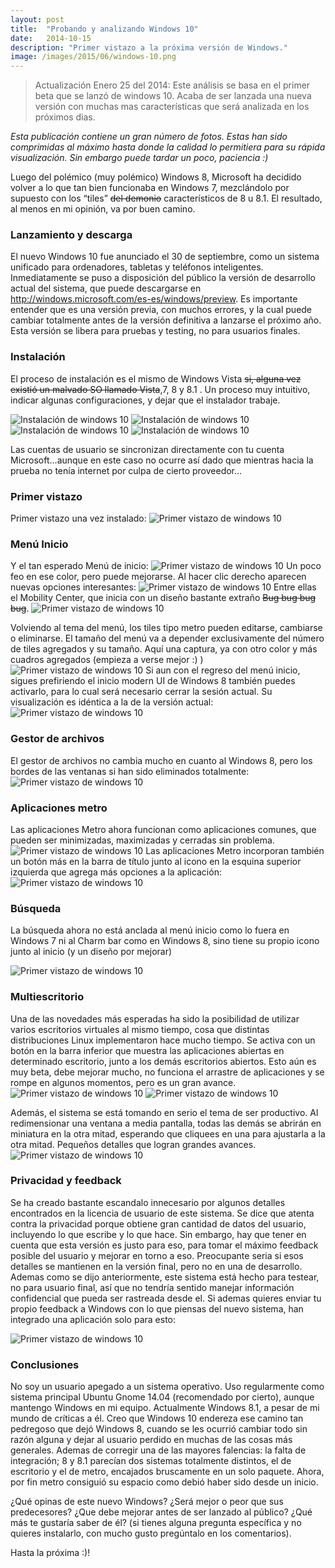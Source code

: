 ```yaml
---
layout: post
title:  "Probando y analizando Windows 10"
date:   2014-10-15
description: "Primer vistazo a la próxima versión de Windows."
image: /images/2015/06/windows-10.png
---
```


> Actualización Enero 25 del 2014: Este análisis se basa en el primer beta que se lanzó de windows 10. Acaba de ser lanzada una nueva versión con muchas mas características que será analizada en los próximos dias.


*Esta publicación contiene un gran número de fotos. Estas han sido comprimidas al máximo hasta donde la calidad lo permitiera para su rápida visualización. Sin embargo puede tardar un poco, paciencia :)*

Luego del polémico (muy polémico) Windows 8, Microsoft ha decidido volver a lo que tan bien funcionaba en Windows 7, mezclándolo por supuesto con los “tiles” ~~del demonio~~ característicos de 8 u 8.1. El resultado, al menos en mi opinión, va por buen camino.

### Lanzamiento y descarga
El nuevo Windows 10 fue anunciado el 30 de septiembre, como un sistema unificado para ordenadores, tabletas y teléfonos inteligentes. Inmediatamente se puso a disposición del público la versión de desarrollo actual del sistema, que puede descargarse en http://windows.microsoft.com/es-es/windows/preview. Es importante entender que es una versión previa, con muchos errores, y la cual puede cambiar totalmente antes de la versión definitiva a lanzarse el próximo año. Esta versión se libera para pruebas y testing, no para usuarios finales. 
### Instalación
El proceso de instalación es el mismo de Windows Vista ~~si, alguna vez existió un malvado SO llamado Vista~~,7, 8 y 8.1 . Un proceso muy intuitivo, indicar algunas configuraciones, y dejar que el instalador trabaje.

![Instalación de windows 10](/images/2015/06/instalacion-windows-10-1.png)
![Instalación de windows 10](/images/2015/06/instalacion-de-windows-10-2.png)
![Instalación de windows 10](/images/2015/06/instalacion-windows-10-3.png)
![Instalación de windows 10](/images/2015/06/instalacion-windows-10-4.png)

Las cuentas de usuario se sincronizan directamente con tu cuenta Microsoft...aunque en este caso no ocurre así dado que mientras hacia la prueba no tenía internet por culpa de cierto proveedor...


### Primer vistazo
Primer vistazo una vez instalado:
![Primer vistazo de windows 10](/images/2015/06/windows-10-inicial.png)


### Menú Inicio
Y el tan esperado Menú de inicio:
![Primer vistazo de windows 10](/images/2015/06/windows-10-menu-inicio.png)
Un poco feo en ese color, pero puede mejorarse.
Al hacer clic derecho aparecen nuevas opciones interesantes:
![Primer vistazo de windows 10](/images/2015/06/windows-10-store.png)
Entre ellas el Mobility Center, que inicia con un diseño bastante extraño ~~Bug bug bug bug~~.
![Primer vistazo de windows 10](/images/2015/06/windows-10-mobility-center.png)

Volviendo al tema del menú, los tiles tipo metro pueden editarse, cambiarse o eliminarse. El tamaño del menú va a depender exclusivamente del número de tiles agregados y su tamaño. Aquí una captura, ya con otro color y más cuadros agregados (empieza a verse mejor :) )
![Primer vistazo de windows 10](/images/2015/06/windows-10-inicio.png)
Si aun con el regreso del menú inicio, sigues prefiriendo el inicio modern UI de Windows 8 también puedes activarlo, para lo cual será necesario cerrar la sesión actual. Su visualización es idéntica a la de la versión actual:
![Primer vistazo de windows 10](/images/2015/06/windows-10-modern-ui.png)


### Gestor de archivos
El gestor de archivos no cambia mucho en cuanto al Windows 8, pero los bordes de las ventanas si han sido eliminados totalmente:
![Primer vistazo de windows 10](/images/2015/06/windows-10-explorador.png)


### Aplicaciones metro
Las aplicaciones Metro ahora funcionan como aplicaciones comunes, que pueden ser minimizadas, maximizadas y cerradas sin problema.
![Primer vistazo de windows 10](/images/2015/06/windows-10-metro.png)
Las aplicaciones Metro incorporan también un botón más en la barra de título junto al icono en la esquina superior izquierda que agrega más opciones a la aplicación:
![Primer vistazo de windows 10](/images/2015/06/windows-10-metro-2.png)

### Búsqueda
La búsqueda ahora no está anclada al menú inicio como lo fuera en Windows 7 ni al Charm bar como en Windows 8, sino tiene su propio icono junto al inicio (y un diseño por mejorar)

![Primer vistazo de windows 10](/images/2015/06/windows-10-busqueda.png)

### Multiescritorio
Una de las novedades más esperadas ha sido la posibilidad de utilizar varios escritorios virtuales al mismo tiempo, cosa que distintas distribuciones Linux implementaron hace mucho tiempo. Se activa con un botón en la barra inferior que muestra las aplicaciones abiertas en determinado escritorio, junto a los demás escritorios abiertos. Esto aún es muy beta, debe mejorar mucho, no funciona el arrastre de aplicaciones y se rompe en algunos momentos, pero es un gran avance.
![Primer vistazo de windows 10](/images/2015/06/windows-10-multiescritorio.png)
![Primer vistazo de windows 10](/images/2015/06/windows-10-varios-escritorios.png)

Además, el sistema se está tomando en serio el tema de ser productivo. Al redimensionar una ventana a media pantalla, todas las demás se abrirán en miniatura en la otra mitad, esperando que cliquees en una para ajustarla a la otra mitad. Pequeños detalles que logran grandes avances.
![Primer vistazo de windows 10](/images/2015/06/windows-10-productividad.png)


### Privacidad y feedback
Se ha creado bastante escandalo innecesario por algunos detalles encontrados en la licencia de usuario de este sistema. Se dice que atenta contra la privacidad porque obtiene gran cantidad de datos del usuario, incluyendo lo que escribe y lo que hace. Sin embargo, hay que tener en cuenta que esta versión es justo para eso, para tomar el máximo feedback posible del usuario y mejorar en torno a eso. Preocupante seria si esos detalles se mantienen en la versión final, pero no en una de desarrollo. Ademas como se dijo anteriormente, este sistema está hecho para testear, no para usuario final, así que no tendría sentido manejar información confidencial que pueda ser rastreada desde el.
Si ademas quieres enviar tu propio feedback a Windows con lo que piensas del nuevo sistema, han integrado una aplicación solo para esto:

![Primer vistazo de windows 10](/images/2015/06/windows-10-feedback.png)


### Conclusiones
No soy un usuario apegado a un sistema operativo. Uso regularmente como sistema principal Ubuntu Gnome 14.04 (recomendado por cierto), aunque mantengo Windows en mi equipo. Actualmente Windows 8.1, a pesar de mi mundo de críticas a él. Creo que Windows 10 endereza ese camino tan pedregoso que dejó Windows 8, cuando se les ocurrió cambiar todo sin razón alguna y dejar al usuario perdido en muchas de las cosas más generales. Ademas de corregir una de las mayores falencias: la falta de integración; 8 y 8.1 parecían dos sistemas totalmente distintos, el de escritorio y el de metro, encajados bruscamente en un solo paquete. Ahora, por fin metro consiguió su espacio como debió haber sido desde un inicio.


¿Qué opinas de este nuevo Windows? ¿Será mejor o peor que sus predecesores? ¿Que debe mejorar antes de ser lanzado al público? ¿Qué más te gustaría saber de él? (si tienes alguna pregunta específica y no quieres instalarlo, con mucho gusto pregúntalo en los comentarios).

Hasta la próxima :)!


